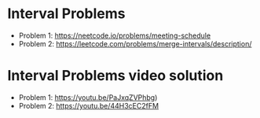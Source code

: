 # Interval Problems
- Problem 1: https://neetcode.io/problems/meeting-schedule
- Problem 2: https://leetcode.com/problems/merge-intervals/description/












# Interval Problems video solution
- Problem 1: https://youtu.be/PaJxqZVPhbg)
- Problem 2: https://youtu.be/44H3cEC2fFM
